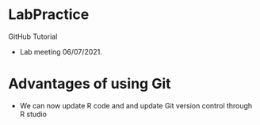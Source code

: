 # LabPractice
GitHub Tutorial
* Lab meeting 06/07/2021.

# Advantages of using Git
* We can now update R code and and update Git version control through R studio